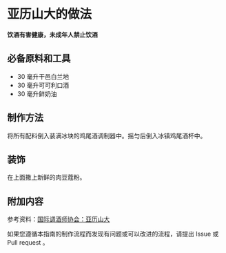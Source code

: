 
# 亚历山大的做法

**饮酒有害健康，未成年人禁止饮酒**

## 必备原料和工具

- 30 毫升干邑白兰地
- 30 毫升可可利口酒
- 30 毫升鲜奶油


## 制作方法

将所有配料倒入装满冰块的鸡尾酒调制器中。摇匀后倒入冰镇鸡尾酒杯中。

## 装饰

在上面撒上新鲜的肉豆蔻粉。

## 附加内容

参考资料：[国际调酒师协会：亚历山大](https://iba-world.com/alexander/)

如果您遵循本指南的制作流程而发现有问题或可以改进的流程，请提出 Issue 或 Pull request 。
